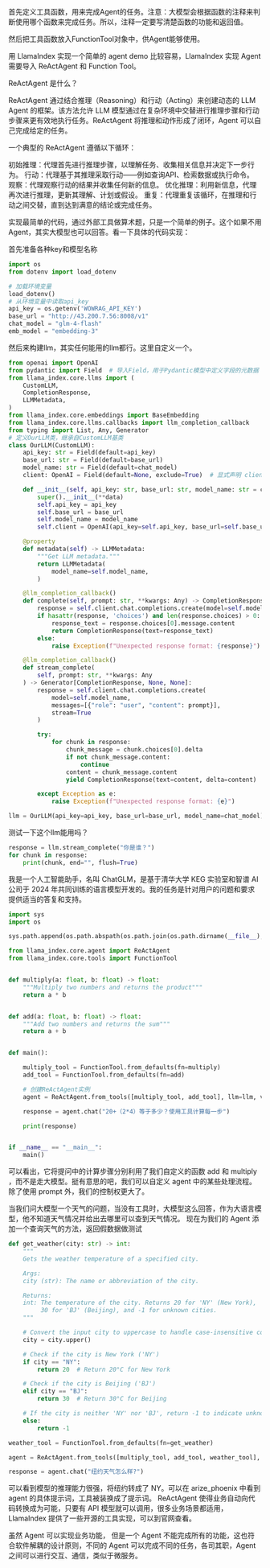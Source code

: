 首先定义工具函数，用来完成Agent的任务。注意：大模型会根据函数的注释来判断使用哪个函数来完成任务。所以，注释一定要写清楚函数的功能和返回值。

然后把工具函数放入FunctionTool对象中，供Agent能够使用。

用 LlamaIndex 实现一个简单的 agent demo 比较容易，LlamaIndex 实现 Agent 需要导入 ReActAgent 和 Function Tool。

ReActAgent 是什么？

ReActAgent 通过结合推理（Reasoning）和行动（Acting）来创建动态的 LLM Agent 的框架。该方法允许 LLM 模型通过在复杂环境中交替进行推理步骤和行动步骤来更有效地执行任务。ReActAgent 将推理和动作形成了闭环，Agent 可以自己完成给定的任务。

一个典型的 ReActAgent 遵循以下循环：

初始推理：代理首先进行推理步骤，以理解任务、收集相关信息并决定下一步行为。
行动：代理基于其推理采取行动——例如查询API、检索数据或执行命令。
观察：代理观察行动的结果并收集任何新的信息。
优化推理：利用新信息，代理再次进行推理，更新其理解、计划或假设。
重复：代理重复该循环，在推理和行动之间交替，直到达到满意的结论或完成任务。

实现最简单的代码，通过外部工具做算术题，只是一个简单的例子。这个如果不用 Agent，其实大模型也可以回答。看一下具体的代码实现：


首先准备各种key和模型名称

```python
import os
from dotenv import load_dotenv

# 加载环境变量
load_dotenv()
# 从环境变量中读取api_key
api_key = os.getenv('WOWRAG_API_KEY')
base_url = "http://43.200.7.56:8008/v1"
chat_model = "glm-4-flash"
emb_model = "embedding-3"
```



然后来构建llm，其实任何能用的llm都行。这里自定义一个。
```python
from openai import OpenAI
from pydantic import Field  # 导入Field，用于Pydantic模型中定义字段的元数据
from llama_index.core.llms import (
    CustomLLM,
    CompletionResponse,
    LLMMetadata,
)
from llama_index.core.embeddings import BaseEmbedding
from llama_index.core.llms.callbacks import llm_completion_callback
from typing import List, Any, Generator
# 定义OurLLM类，继承自CustomLLM基类
class OurLLM(CustomLLM):
    api_key: str = Field(default=api_key)
    base_url: str = Field(default=base_url)
    model_name: str = Field(default=chat_model)
    client: OpenAI = Field(default=None, exclude=True)  # 显式声明 client 字段

    def __init__(self, api_key: str, base_url: str, model_name: str = chat_model, **data: Any):
        super().__init__(**data)
        self.api_key = api_key
        self.base_url = base_url
        self.model_name = model_name
        self.client = OpenAI(api_key=self.api_key, base_url=self.base_url)  # 使用传入的api_key和base_url初始化 client 实例

    @property
    def metadata(self) -> LLMMetadata:
        """Get LLM metadata."""
        return LLMMetadata(
            model_name=self.model_name,
        )

    @llm_completion_callback()
    def complete(self, prompt: str, **kwargs: Any) -> CompletionResponse:
        response = self.client.chat.completions.create(model=self.model_name, messages=[{"role": "user", "content": prompt}])
        if hasattr(response, 'choices') and len(response.choices) > 0:
            response_text = response.choices[0].message.content
            return CompletionResponse(text=response_text)
        else:
            raise Exception(f"Unexpected response format: {response}")

    @llm_completion_callback()
    def stream_complete(
        self, prompt: str, **kwargs: Any
    ) -> Generator[CompletionResponse, None, None]:
        response = self.client.chat.completions.create(
            model=self.model_name,
            messages=[{"role": "user", "content": prompt}],
            stream=True
        )

        try:
            for chunk in response:
                chunk_message = chunk.choices[0].delta
                if not chunk_message.content:
                    continue
                content = chunk_message.content
                yield CompletionResponse(text=content, delta=content)

        except Exception as e:
            raise Exception(f"Unexpected response format: {e}")

llm = OurLLM(api_key=api_key, base_url=base_url, model_name=chat_model)
```

测试一下这个llm能用吗？
```python
response = llm.stream_complete("你是谁？")
for chunk in response:
    print(chunk, end="", flush=True)
```
我是一个人工智能助手，名叫 ChatGLM，是基于清华大学 KEG 实验室和智谱 AI 公司于 2024 年共同训练的语言模型开发的。我的任务是针对用户的问题和要求提供适当的答复和支持。


```python
import sys
import os

sys.path.append(os.path.abspath(os.path.join(os.path.dirname(__file__), "..", "..")))

from llama_index.core.agent import ReActAgent
from llama_index.core.tools import FunctionTool


def multiply(a: float, b: float) -> float:
    """Multiply two numbers and returns the product"""
    return a * b


def add(a: float, b: float) -> float:
    """Add two numbers and returns the sum"""
    return a + b


def main():

    multiply_tool = FunctionTool.from_defaults(fn=multiply)
    add_tool = FunctionTool.from_defaults(fn=add)

    # 创建ReActAgent实例
    agent = ReActAgent.from_tools([multiply_tool, add_tool], llm=llm, verbose=True)

    response = agent.chat("20+（2*4）等于多少？使用工具计算每一步")

    print(response)


if __name__ == "__main__":
    main()

```

可以看出，它将提问中的计算步骤分别利用了我们自定义的函数 add 和 multiply ，而不是走大模型。挺有意思的吧，我们可以自定义 agent 中的某些处理流程。除了使用 prompt 外，我们的控制权更大了。

当我们问大模型一个天气的问题，当没有工具时，大模型这么回答，作为大语言模型，他不知道天气情况并给出去哪里可以查到天气情况。
现在为我们的 Agent 添加一个查询天气的方法，返回假数据做测试

```python
def get_weather(city: str) -> int:
    """
    Gets the weather temperature of a specified city.

    Args:
    city (str): The name or abbreviation of the city.

    Returns:
    int: The temperature of the city. Returns 20 for 'NY' (New York),
         30 for 'BJ' (Beijing), and -1 for unknown cities.
    """

    # Convert the input city to uppercase to handle case-insensitive comparisons
    city = city.upper()

    # Check if the city is New York ('NY')
    if city == "NY":
        return 20  # Return 20°C for New York

    # Check if the city is Beijing ('BJ')
    elif city == "BJ":
        return 30  # Return 30°C for Beijing

    # If the city is neither 'NY' nor 'BJ', return -1 to indicate unknown city
    else:
        return -1

weather_tool = FunctionTool.from_defaults(fn=get_weather)

agent = ReActAgent.from_tools([multiply_tool, add_tool, weather_tool], llm=llm, verbose=True)

response = agent.chat("纽约天气怎么样?")

```

可以看到模型的推理能力很强，将纽约转成了 NY。可以在 arize_phoenix 中看到 agent 的具体提示词，工具被装换成了提示词。
ReActAgent 使得业务自动向代码转换成为可能，只要有 API 模型就可以调用，很多业务场景都适用，LlamaIndex 提供了一些开源的工具实现，可以到官网查看。

虽然 Agent 可以实现业务功能， 但是一个 Agent 不能完成所有的功能，这也符合软件解耦的设计原则，不同的 Agent 可以完成不同的任务，各司其职，Agent 之间可以进行交互、通信，类似于微服务。